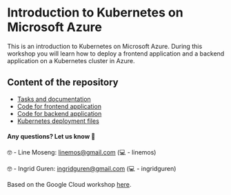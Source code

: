 # Introduction to Kubernetes on Microsoft Azure

This is an introduction to Kubernetes on Microsoft Azure.
During this workshop you will learn how to deploy a frontend application and a backend application on a Kubernetes cluster in Azure.


## Content of the repository
 - [Tasks and documentation](https://pingrid.github.io/nrk-kubernetes-intro/docs/pingrid-nrk-introduction-to-kubernetes-cluster/)
 - [Code for frontend application](https://github.com/pingrid/nrk-kubernetes-intro/tree/master/frontend)
 - [Code for backend application](https://github.com/pingrid/nrk-kubernetes-intro/tree/master/backend)
 - [Kubernetes deployment files](https://github.com/pingrid/nrk-kubernetes-intro/tree/master/yaml)

#### Any questions? Let us know 🎉

🤓 - Line Moseng: linemos@gmail.com (💻 - linemos)

🤓 - Ingrid Guren: ingridguren@gmail.com (💻 - ingridguren)


Based on the Google Cloud workshop [here](https://github.com/linemos/kubernetes-intro).
